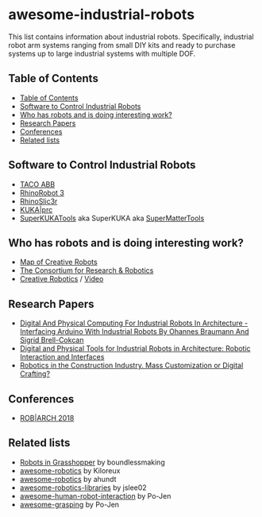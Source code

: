 # awesome-industrial-robots

This list contains information about industrial robots. Specifically, industrial robot arm systems ranging from small DIY kits and ready to purchase systems up to large industrial systems with multiple DOF.

## Table of Contents

* [Table of Contents](#table-of-contents)
* [Software to Control Industrial Robots](#software-to-control-industrial-robots)
* [Who has robots and is doing interesting work?](#who-has-robots-and-is-doing-interesting-work)
* [Research Papers](#research-papers)
* [Conferences](#conferences)
* [Related lists](#related-lists)


## Software to Control Industrial Robots

* [TACO ABB](https://www.food4rhino.com/app/taco-abb)
* [RhinoRobot 3](https://www.food4rhino.com/app/rhinorobot-3)
* [RhinoSlic3r](https://www.food4rhino.com/app/rhinoslic3r-3d-printing-g-code-files-rhino-object)
* [KUKA|prc](https://www.robotsinarchitecture.org/kuka-prc)
* [SuperKUKATools](http://cargocollective.com/fabroboticsnet/SuperKUKATools) aka SuperKUKA aka [SuperMatterTools](http://mkmra2.blogspot.com/2013/10/super-matter-tools-adding-graphical.html)

## Who has robots and is doing interesting work?

* [Map of Creative Robots](https://www.robotsinarchitecture.org/map-of-creative-robots)
* [The Consortium for Research & Robotics](https://consortiumrr.com/)
* [Creative Robotics](https://creativerobotics.at/) / [Video](https://youtu.be/Y5bQsLszn6U)

## Research Papers

* [Digital And Physical Computing For Industrial Robots In Architecture - Interfacing Arduino With Industrial Robots By Ohannes Braumann And Sigrid Brell-Cokcan](https://www.robotsinarchitecture.org/wp-content/uploads/2011/09/digital_physical_computingcaadria2012_025.content.pdf)
* [Digital and Physical Tools for Industrial Robots in Architecture: Robotic Interaction and Interfaces](https://pdfs.semanticscholar.org/fa99/f591011b0606fbc6c7b1082738041484866c.pdf)
* [Robotics in the Construction Industry. Mass Customization or Digital Crafting?](https://hal.inria.fr/hal-01472255/document)


## Conferences

* [ROB|ARCH 2018](http://www.robarch2018.org/)


## Related lists

* [Robots in Grasshopper](https://github.com/boundlessmaking/Robots-in-Grasshopper) by boundlessmaking
* [awesome-robotics](https://github.com/Kiloreux/awesome-robotics#readme) by Kiloreux
* [awesome-robotics](https://github.com/ahundt/awesome-robotics) by ahundt
* [awesome-robotics-libraries](https://github.com/jslee02/awesome-robotics-libraries) by jslee02
* [awesome-human-robot-interaction](https://github.com/Po-Jen/awesome-human-robot-interaction) by Po-Jen
* [awesome-grasping](https://github.com/Po-Jen/awesome-grasping) by Po-Jen